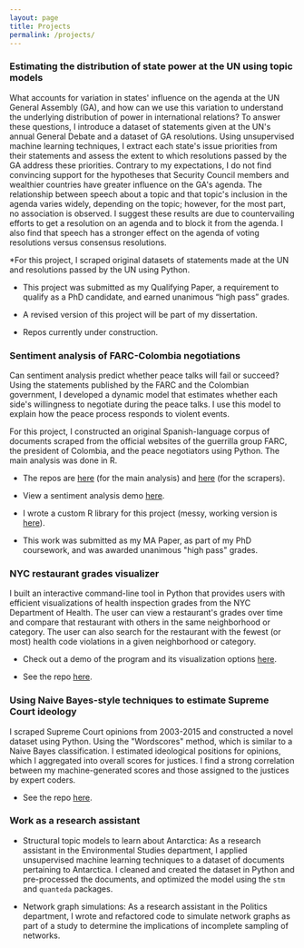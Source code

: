 ```yaml
---
layout: page
title: Projects
permalink: /projects/
---
```


### Estimating the distribution of state power at the UN using topic models

What accounts for variation in states' influence on the agenda at the UN General Assembly (GA), and how can we use this variation to understand the underlying distribution of power in international relations? To answer these questions, I introduce a dataset of statements given at the UN's annual General Debate and a dataset of GA resolutions. Using unsupervised machine learning techniques, I extract each state's issue priorities from their statements and assess the extent to which resolutions passed by the GA address these priorities. Contrary to my expectations, I do not find convincing support for the hypotheses that Security Council members and wealthier countries have greater influence on the GA's agenda. The relationship between speech about a topic and that topic's inclusion in the agenda varies widely, depending on the topic; however, for the most part, no association is observed. I suggest these results are due to countervailing efforts to get a resolution on an agenda and to block it from the agenda. I also find that speech has a stronger effect on the agenda of voting resolutions versus consensus resolutions.

*For this project, I scraped original datasets of statements made at the UN and resolutions passed by the UN using Python.

* This project was submitted as my Qualifying Paper, a requirement to qualify as a PhD candidate, and earned unanimous “high pass” grades.

* A revised version of this project will be part of my dissertation.

* Repos currently under construction.

### Sentiment analysis of FARC-Colombia negotiations

Can sentiment analysis predict whether peace talks will fail or succeed? Using the statements published by the FARC and the Colombian government, I developed a dynamic model that estimates whether each side's willingness to negotiate during the peace talks. I use this model to explain how the peace process responds to violent events.

For this project, I constructed an original Spanish-language corpus of documents scraped from the official websites of the guerrilla group FARC, the president of Colombia, and the peace negotiators using Python. The main analysis was done in R.

* The repos are <a href="https://github.com/leslie-huang/MA-thesis-analysis">here</a> (for the main analysis) and <a href="https://github.com/leslie-huang/MA-thesis-scrapers">here</a> (for the scrapers).

* View a sentiment analysis demo <a href="https://leslie-huang.github.io/sentiment_demo/sentiment.html">here</a>.

* I wrote a custom R library for this project (messy, working version is <a href="https://github.com/leslie-huang/faRc-sentiment-analysis-library">here</a>).

* This work was submitted as my MA Paper, as part of my PhD coursework, and was awarded unanimous "high pass" grades.


### NYC restaurant grades visualizer

I built an interactive command-line tool in Python that provides users with efficient visualizations of health inspection grades from the NYC Department of Health. The user can view a restaurant's grades over time and compare that restaurant with others in the same neighborhood or category. The user can also search for the restaurant with the fewest (or most) health code violations in a given neighborhood or category.

* Check out a demo of the program and its visualization options <a href="https://leslie-huang.github.io/restaurant_demo/Using_the_restaurant_grades_visualizer.html">here</a>.

* See the repo <a href="https://github.com/leslie-huang/restaurant-inspection-grades-visualizer">here</a>.

### Using Naive Bayes-style techniques to estimate Supreme Court ideology

I scraped Supreme Court opinions from 2003-2015 and constructed a novel dataset using Python. Using the "Wordscores" method, which is similar to a Naive Bayes classification. I estimated ideological positions for opinions, which I aggregated into overall scores for justices. I find a strong correlation between my machine-generated scores and those assigned to the justices by expert coders.

* See the repo <a href="https://github.com/leslie-huang/supreme-court-opinion-wordscores">here</a>.

### Work as a research assistant

* Structural topic models to learn about Antarctica: As a research assistant in the Environmental Studies department, I applied unsupervised machine learning techniques to a dataset of documents pertaining to Antarctica. I cleaned and created the dataset in Python and pre-processed the documents, and optimized the model using the `stm` and `quanteda` packages.

* Network graph simulations: As a research assistant in the Politics department, I wrote and refactored code to simulate network graphs as part of a study to determine the implications of incomplete sampling of networks.
